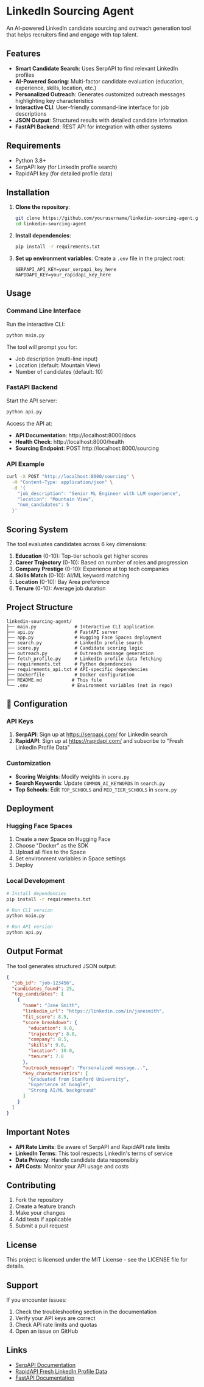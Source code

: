 # LinkedIn Sourcing Agent

An AI-powered LinkedIn candidate sourcing and outreach generation tool that helps recruiters find and engage with top talent.

## Features

- **Smart Candidate Search**: Uses SerpAPI to find relevant LinkedIn profiles
- **AI-Powered Scoring**: Multi-factor candidate evaluation (education, experience, skills, location, etc.)
- **Personalized Outreach**: Generates customized outreach messages highlighting key characteristics
- **Interactive CLI**: User-friendly command-line interface for job descriptions
- **JSON Output**: Structured results with detailed candidate information
- **FastAPI Backend**: REST API for integration with other systems

## Requirements

- Python 3.8+
- SerpAPI key (for LinkedIn profile search)
- RapidAPI key (for detailed profile data)

## Installation

1. **Clone the repository**:
   ```bash
   git clone https://github.com/yourusername/linkedin-sourcing-agent.git
   cd linkedin-sourcing-agent
   ```

2. **Install dependencies**:
   ```bash
   pip install -r requirements.txt
   ```

3. **Set up environment variables**:
   Create a `.env` file in the project root:
   ```
   SERPAPI_API_KEY=your_serpapi_key_here
   RAPIDAPI_KEY=your_rapidapi_key_here
   ```

## Usage

### Command Line Interface

Run the interactive CLI:
```bash
python main.py
```

The tool will prompt you for:
- Job description (multi-line input)
- Location (default: Mountain View)
- Number of candidates (default: 10)

### FastAPI Backend

Start the API server:
```bash
python api.py
```

Access the API at:
- **API Documentation**: http://localhost:8000/docs
- **Health Check**: http://localhost:8000/health
- **Sourcing Endpoint**: POST http://localhost:8000/sourcing

### API Example

```bash
curl -X POST "http://localhost:8000/sourcing" \
  -H "Content-Type: application/json" \
  -d '{
    "job_description": "Senior ML Engineer with LLM experience",
    "location": "Mountain View",
    "num_candidates": 5
  }'
```

## Scoring System

The tool evaluates candidates across 6 key dimensions:

1. **Education** (0-10): Top-tier schools get higher scores
2. **Career Trajectory** (0-10): Based on number of roles and progression
3. **Company Prestige** (0-10): Experience at top tech companies
4. **Skills Match** (0-10): AI/ML keyword matching
5. **Location** (0-10): Bay Area preference
6. **Tenure** (0-10): Average job duration

## Project Structure

```
linkedin-sourcing-agent/
├── main.py              # Interactive CLI application
├── api.py               # FastAPI server
├── app.py               # Hugging Face Spaces deployment
├── search.py            # LinkedIn profile search
├── score.py             # Candidate scoring logic
├── outreach.py          # Outreach message generation
├── fetch_profile.py     # LinkedIn profile data fetching
├── requirements.txt     # Python dependencies
├── requirements_api.txt # API-specific dependencies
├── Dockerfile           # Docker configuration
├── README.md           # This file
└── .env                # Environment variables (not in repo)
```

## 🔧 Configuration

### API Keys

1. **SerpAPI**: Sign up at https://serpapi.com/ for LinkedIn search
2. **RapidAPI**: Sign up at https://rapidapi.com/ and subscribe to "Fresh LinkedIn Profile Data"

### Customization

- **Scoring Weights**: Modify weights in `score.py`
- **Search Keywords**: Update `COMMON_AI_KEYWORDS` in `search.py`
- **Top Schools**: Edit `TOP_SCHOOLS` and `MID_TIER_SCHOOLS` in `score.py`

## Deployment

### Hugging Face Spaces

1. Create a new Space on Hugging Face
2. Choose "Docker" as the SDK
3. Upload all files to the Space
4. Set environment variables in Space settings
5. Deploy

### Local Development

```bash
# Install dependencies
pip install -r requirements.txt

# Run CLI version
python main.py

# Run API version
python api.py
```

## Output Format

The tool generates structured JSON output:

```json
{
  "job_id": "job-123456",
  "candidates_found": 25,
  "top_candidates": [
    {
      "name": "Jane Smith",
      "linkedin_url": "https://linkedin.com/in/janesmith",
      "fit_score": 8.5,
      "score_breakdown": {
        "education": 9.0,
        "trajectory": 8.0,
        "company": 8.5,
        "skills": 9.0,
        "location": 10.0,
        "tenure": 7.0
      },
      "outreach_message": "Personalized message...",
      "key_characteristics": [
        "Graduated from Stanford University",
        "Experience at Google",
        "Strong AI/ML background"
      ]
    }
  ]
}
```

## Important Notes

- **API Rate Limits**: Be aware of SerpAPI and RapidAPI rate limits
- **LinkedIn Terms**: This tool respects LinkedIn's terms of service
- **Data Privacy**: Handle candidate data responsibly
- **API Costs**: Monitor your API usage and costs

## Contributing

1. Fork the repository
2. Create a feature branch
3. Make your changes
4. Add tests if applicable
5. Submit a pull request

## License

This project is licensed under the MIT License - see the LICENSE file for details.

## Support

If you encounter issues:
1. Check the troubleshooting section in the documentation
2. Verify your API keys are correct
3. Check API rate limits and quotas
4. Open an issue on GitHub

## Links

- [SerpAPI Documentation](https://serpapi.com/docs)
- [RapidAPI Fresh LinkedIn Profile Data](https://rapidapi.com/letscrape-6bRBa3QguO5/api/fresh-linkedin-profile-data/)
- [FastAPI Documentation](https://fastapi.tiangolo.com/) 